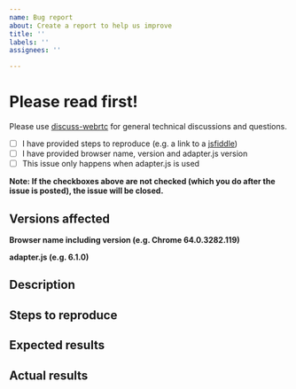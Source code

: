 ```yaml
---
name: Bug report
about: Create a report to help us improve
title: ''
labels: ''
assignees: ''

---
```


# Please read first!
Please use [discuss-webrtc](https://groups.google.com/forum/#!forum/discuss-webrtc) for general technical discussions and questions.

- [ ] I have provided steps to reproduce (e.g. a link to a [jsfiddle](https://jsfiddle.net/))
- [ ] I have provided browser name, version and adapter.js version
- [ ] This issue only happens when adapter.js is used

**Note: If the checkboxes above are not checked (which you do after the issue is posted), the issue will be closed.**

## Versions affected

**Browser name including version (e.g. Chrome 64.0.3282.119)**


**adapter.js (e.g. 6.1.0)**


## Description


## Steps to reproduce


## Expected results


## Actual results

